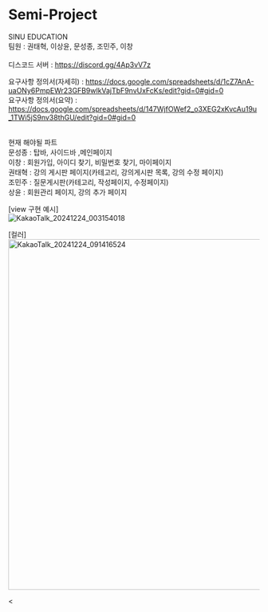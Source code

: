 # Semi-Project
SINU EDUCATION<br>
팀원 : 권태혁, 이상윤, 문성종, 조민주, 이창
<br><br>
디스코드 서버 : https://discord.gg/4Ap3vV7z <br>

요구사항 정의서(자세히) :  https://docs.google.com/spreadsheets/d/1cZ7AnA-uaONy6PmpEWr23GFB9wlkVajTbF9nvUxFcKs/edit?gid=0#gid=0
<br>
요구사항 정의서(요약) : https://docs.google.com/spreadsheets/d/147WjfOWef2_o3XEG2xKvcAu19u_1TWi5jS9nv38thGU/edit?gid=0#gid=0

<br> 현재 해야될 파트 <br>
문성종 : 탑바, 사이드바 ,메인페이지 <br>
이창 : 회원가입, 아이디 찾기, 비밀번호 찾기, 마이페이지 <br>
권태혁 : 강의 게시판 페이지(카테고리, 강의게시판 목록, 강의 수정 페이지) <br>
조민주 : 질문게시판(카테고리, 작성페이지, 수정페이지) <br>
상윤 : 회원관리 페이지, 강의 추가 페이지 <br>

[view 구현 예시]<br>
![KakaoTalk_20241224_003154018](https://github.com/user-attachments/assets/498c639e-16fa-4cf9-8ac3-cab5a66f3bea)
<br>

[컬러]<br>
<img width="704" alt="KakaoTalk_20241224_091416524" src="https://github.com/user-attachments/assets/b789d86f-10ba-47e7-bf45-e5712b659f46" />

<

